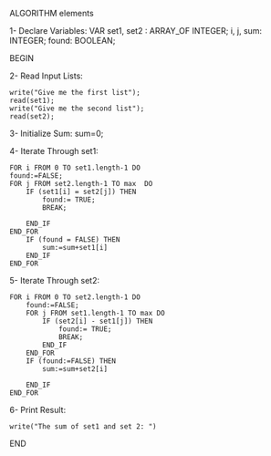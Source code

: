 ALGORITHM elements

1- Declare Variables:
VAR
    set1, set2 : ARRAY_OF INTEGER;
    i, j, sum: INTEGER;
    found: BOOLEAN;
    
BEGIN

2- Read Input Lists:

    write("Give me the first list");
    read(set1);
    write("Give me the second list");
    read(set2);
    
3- Initialize Sum:
    sum=0;

4- Iterate Through set1:

    FOR i FROM 0 TO set1.length-1 DO
    found:=FALSE;
    FOR j FROM set2.length-1 TO max  DO
        IF (set1[i] = set2[j]) THEN
            found:= TRUE;
            BREAK;

        END_IF
    END_FOR 
        IF (found = FALSE) THEN
            sum:=sum+set1[i]
        END_IF
    END_FOR
    
5- Iterate Through set2:

    FOR i FROM 0 TO set2.length-1 DO
        found:=FALSE;
        FOR j FROM set1.length-1 TO max DO
            IF (set2[i] - set1[j]) THEN
                found:= TRUE;
                BREAK;
            END_IF
        END_FOR
        IF (found:=FALSE) THEN
            sum:=sum+set2[i]

        END_IF
    END_FOR

6- Print Result:  

    write("The sum of set1 and set 2: ")
END
